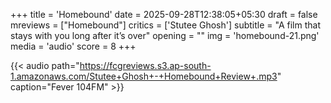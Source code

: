 +++
title = 'Homebound'
date = 2025-09-28T12:38:05+05:30
draft = false
mreviews = ["Homebound"]
critics = ['Stutee Ghosh']
subtitle = "A film that stays with you long after it’s over"
opening = ""
img = 'homebound-21.png'
media = 'audio'
score = 8
+++

{{< audio path="<https://fcgreviews.s3.ap-south-1.amazonaws.com/Stutee+Ghosh+-+Homebound+Review+.mp3>" caption="Fever 104FM" >}}
